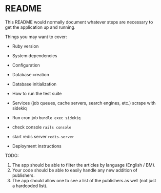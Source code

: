 # README

This README would normally document whatever steps are necessary to get the
application up and running.

Things you may want to cover:

- Ruby version

- System dependencies

- Configuration

- Database creation

- Database initialization

- How to run the test suite

- Services (job queues, cache servers, search engines, etc.)
  scrape with sidekiq

- Run cron job
  `bundle exec sidekiq`

- check console
  `rails console`

- start redis server
  `redis-server`

- Deployment instructions

TODO:

1. The app should be able to filter the articles by language (English / BM).
2. Your code should be able to easily handle any new addition of publishers.
3. The app should allow one to see a list of the publishers as well (not just a hardcoded list).
